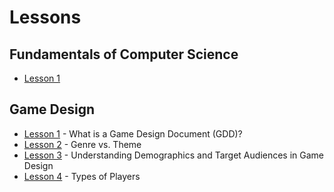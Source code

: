# Lessons

## Fundamentals of Computer Science

- [Lesson 1](lessons/fcs/lesson_1.md)

## Game Design

- [Lesson 1](lessons/gpd/lesson_1.md) - What is a Game Design Document (GDD)?
- [Lesson 2](lessons/gpd/lesson_2.md) - Genre vs. Theme
- [Lesson 3](lessons/gpd/lesson_3.md) - Understanding Demographics and Target Audiences in Game Design
- [Lesson 4](lessons/gpd/lesson_4.md) - Types of Players
